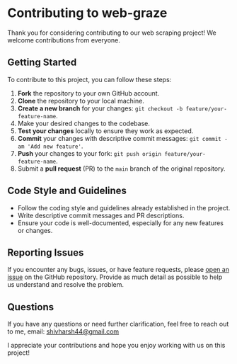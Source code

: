 # Contributing to web-graze

Thank you for considering contributing to our web scraping project! We welcome contributions from everyone.

## Getting Started

To contribute to this project, you can follow these steps:

1. **Fork** the repository to your own GitHub account.
2. **Clone** the repository to your local machine.
3. **Create a new branch** for your changes: `git checkout -b feature/your-feature-name`.
4. Make your desired changes to the codebase.
5. **Test your changes** locally to ensure they work as expected.
6. **Commit** your changes with descriptive commit messages: `git commit -am 'Add new feature'`.
7. **Push** your changes to your fork: `git push origin feature/your-feature-name`.
8. Submit a **pull request** (PR) to the `main` branch of the original repository.

## Code Style and Guidelines

- Follow the coding style and guidelines already established in the project.
- Write descriptive commit messages and PR descriptions.
- Ensure your code is well-documented, especially for any new features or changes.

## Reporting Issues

If you encounter any bugs, issues, or have feature requests, please [open an issue](link-to-issue-tracker) on the GitHub repository. Provide as much detail as possible to help us understand and resolve the problem.

## Questions

If you have any questions or need further clarification, feel free to reach out to me, email: shivharsh44@gmail.com

I appreciate your contributions and hope you enjoy working with us on this project!

